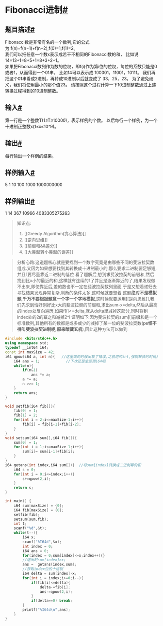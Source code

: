 # Fibonacci进制[#](https://acm.xtu.edu.cn/exam/index.php/problem/exam_read/id/1532/exam_id/462#fibonacci "Permanent link")

## 题目描述[#](https://acm.xtu.edu.cn/exam/index.php/problem/exam_read/id/1532/exam_id/462#_1 "Permanent link")

Fibonacci数是非常有名的一个数列,它的公式为 f(n)=f(n−1)+f(n−2),f(0)=1,f(1)=2。  
我们可以把任意一个数x表示成若干不相同的Fibonacci数的和， 比如说14=13+1=8+5+1=8+3+2+1。  
如果把Fibonacci数列作为数的位权，即f(i)作为第i位的位权，每位的系数只能是0或者1，从而得到一个01串。 比如14可以表示成 100001，11001，10111。 我们再把这个01串看成2进制，再转成10进制以后就变成了 33，25，23。 为了避免歧义，我们将使用最小的那个值23。 请按照这个过程计算一下10进制整数通过上述转换过程得到的10进制整数。

## 输入[#](https://acm.xtu.edu.cn/exam/index.php/problem/exam_read/id/1532/exam_id/462#_2 "Permanent link")

第一行是一个整数T(1≤T≤10000)，表示样例的个数。 以后每行一个样例，为一个十进制正整数x(1≤x≤10^9)。

## 输出[#](https://acm.xtu.edu.cn/exam/index.php/problem/exam_read/id/1532/exam_id/462#_3 "Permanent link")

每行输出一个样例的结果。

## 样例输入[#](https://acm.xtu.edu.cn/exam/index.php/problem/exam_read/id/1532/exam_id/462#_4 "Permanent link")

5
1
10
100
1000
1000000000

## 样例输出[#](https://acm.xtu.edu.cn/exam/index.php/problem/exam_read/id/1532/exam_id/462#_5 "Permanent link")

1
14
367
10966
4083305275263

> 知识点:
> 1. [[Greedy Algorithm(贪心算法)]]
> 2. [[逆向思维]]
> 3. [[前缀和&&差分]]
> 4. [[大类型转小类型的误差]]

> 分析心路:这道题核心就是要找到一个数字究竟是由哪些不同的斐波拉契数组成.又因为如果想要找到其转换成十进制最小的,那么要求二进制要足够短,并且1要尽量靠近二进制的低位
> 看了题解后,想到求斐波拉契的前缀和,然后找到比x小的最近的和,这样就有连续的1了并且是逐渐靠近的了,结果发现做不出来,即使靠近后,差的数也不一定在斐波拉契数列里面,于是又想着递归去寻找结果发现异常复杂,判断的条件太多,这时候就要想着,这题**绝对不是模拟题**,**千万不要根据题意一个字一个字地模拟**,这时候就要运用[[逆向思维]],我们先求到恰好刚好比x大的斐波拉契的前缀和,求出sum-x=delta,然后从最高的index处反向遍历,如果f[i]<=delta,就从delta里减掉这部分,同时将到index处的2的幂之和减掉2^i
	证明如下:因为斐波拉契的sum[i]前缀和是一个标准数列,其他所有的数都是或多或少的减掉了某一位的斐波拉契数(**ps怪不得叫斐波拉契进制呢,原来暗藏玄机**),因此这种方法可以做到

```c++
#include <bits/stdc++.h>
using namespace std;
typedef __int64 i64;
const int maxSize = 42;
i64 qpow(i64 a, int n){   //这里做的时候出现了错误,之前用的int,强制转换的时候出现了问题.导致数据被截断了
    i64 ans = 1;            //下次还是全部用i64吧
    while(n){
        if(n&1)
            ans *= a;
        a *= a;
        n >>= 1;
    }
    return ans;
}

void setfib(i64 fib[]){
    fib[0] = 1;
    fib[1] = 2;
    for(int i = 2;i<=maxSize-1;i++){
        fib[i] = fib[i-1]+fib[i-2];
    }
}
void setsum(i64 sum[],i64 fib[]){
    sum[0] = 1;
    for(int i = 1;i<=maxSize-1;i++){
        sum[i]= sum[i-1]+fib[i];
    }
}
i64 getans(int index,i64 sum[]){  //将sum[index]转换成二进制幂的和
    i64 s = 0;
    for(int i = 0;i<=index;i++){
        s+=qpow(2,i);
    }
    return s;
}

int main() {
    i64 sum[maxSize] = {0};
    i64 fib[maxSize] = {0};
    setfib(fib);
    setsum(sum,fib);
    int t;
    scanf("%d",&t);
    while(t--){
        i64 x;
        scanf("%I64d",&x);
        int index = 0;
        i64 ans = 0;
        for(index = 0;sum[index]<=x;index++){}
        //退出时sum[index]>x;
        ans =  getans(index,sum);
        //获取index位的十进制
        i64 delta = sum[index]-x;
        for(int i = index;i>=0;i--){
            if(fib[i]<=delta){
                delta-=fib[i];
                ans-=qpow(2,i);
            }
            if(delta==0) break;
        }
        printf("%I64d\n",ans);
    }
}

```